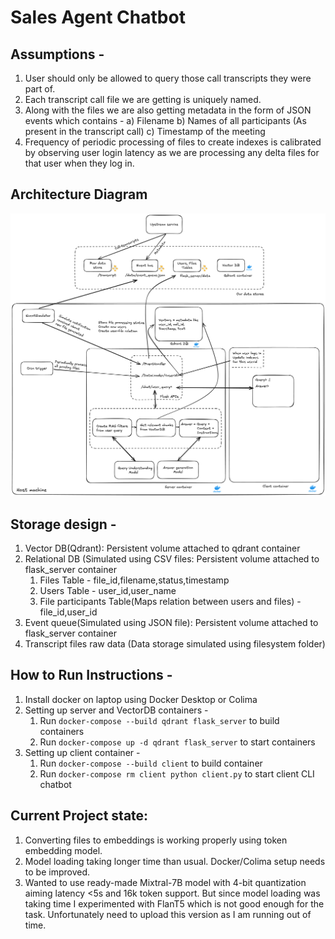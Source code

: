 # Sales Agent Chatbot

## Assumptions -

1. User should only be allowed to query those call transcripts they were part of.
2. Each transcript call file we are getting is uniquely named. 
3. Along with the files we are also getting metadata in the form of JSON events which contains - a) Filename b) Names of all participants (As present in the transcript call) c) Timestamp of the meeting
4. Frequency of periodic processing of files to create indexes is calibrated by observing user login latency as we are processing any delta files for that user when they log in.

## Architecture Diagram

![img.png](img.png)


## Storage design -

1. Vector DB(Qdrant): Persistent volume attached to qdrant container
2. Relational DB (Simulated using CSV files: Persistent volume attached to flask_server container
   1. Files Table - file_id,filename,status,timestamp
   2. Users Table - user_id,user_name 
   3. File participants Table(Maps relation between users and files) - file_id,user_id
3. Event queue(Simulated using JSON file): Persistent volume attached to flask_server container
4. Transcript files raw data (Data storage simulated using filesystem folder)

## How to Run Instructions -

1. Install docker on laptop using Docker Desktop or Colima
2. Setting up server and VectorDB containers -
    1. Run `docker-compose --build qdrant flask_server` to build containers
    2. Run `docker-compose up -d qdrant flask_server` to start containers
3. Setting up client container -
    1. Run `docker-compose --build client` to build container
    2. Run `docker-compose rm client python client.py` to start client CLI chatbot



## Current Project state:
1. Converting files to embeddings is working properly using token embedding model.
2. Model loading taking longer time than usual. Docker/Colima setup needs to be improved.
3. Wanted to use ready-made Mixtral-7B model with 4-bit quantization aiming latency <5s and 16k token support.
   But since model loading was taking time I experimented with FlanT5 which is not good enough for the task.
   Unfortunately need to upload this version as I am running out of time.


